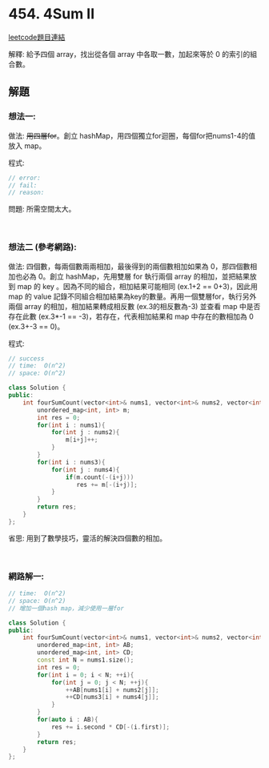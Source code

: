 # 454. 4Sum II

[leetcode題目連結](https://leetcode.com/problems/4sum-ii/)

解釋: 給予四個 array，找出從各個 array 中各取一數，加起來等於 0 的索引的組合數。

## 解題

### 想法一:

做法: ~~用四層for~~。創立 hashMap，用四個獨立for迴圈，每個for把nums1-4的值放入 map。

程式:

```c++
// error: 
// fail:
// reason: 


```

問題: 所需空間太大。

<br/>

### 想法二 (參考網路):

做法: 四個數，每兩個數兩兩相加，最後得到的兩個數相加如果為 0，那四個數相加也必為 0。創立 hashMap，先用雙層 for 執行兩個 array 的相加，並把結果放到 map 的 key 。因為不同的組合，相加結果可能相同 (ex.1+2 == 0+3)，因此用 map 的 value 記錄不同組合相加結果為key的數量。再用一個雙層for，執行另外兩個 array 的相加，相加結果轉成相反數 (ex.3的相反數為-3) 並查看 map 中是否存在此數 (ex.3*-1 == -3)，若存在，代表相加結果和 map 中存在的數相加為 0 (ex.3+-3 == 0)。

程式:

```c++
// success
// time:  O(n^2)
// space: O(n^2)

class Solution {
public:
    int fourSumCount(vector<int>& nums1, vector<int>& nums2, vector<int>& nums3, vector<int>& nums4) {
        unordered_map<int, int> m;
        int res = 0;
        for(int i : nums1){
            for(int j : nums2){
                m[i+j]++;
            }
        }
        for(int i : nums3){
            for(int j : nums4){
                if(m.count(-(i+j)))
                   res += m[-(i+j)];
            }
        }
        return res;
    }
};
```

省思: 用到了數學技巧，靈活的解決四個數的相加。

<br/>


### 網路解一: 

```c++
// time:  O(n^2)
// space: O(n^2)
// 增加一個hash map，減少使用一層for

class Solution {
public:
    int fourSumCount(vector<int>& nums1, vector<int>& nums2, vector<int>& nums3, vector<int>& nums4) {
        unordered_map<int, int> AB;
        unordered_map<int, int> CD;
        const int N = nums1.size();
        int res = 0;
        for(int i = 0; i < N; ++i){
            for(int j = 0; j < N; ++j){
                ++AB[nums1[i] + nums2[j]];
                ++CD[nums3[i] + nums4[j]];
            }
        }
        for(auto i : AB){
            res += i.second * CD[-(i.first)];
        }
        return res;
    }
};
```

